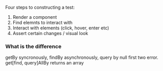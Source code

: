 Four steps to constructing a test:

1. Render a component
2. Find elemnts to interact with
3. Interact with elements (click, hover, enter etc)
4. Assert certain changes / visual look

### What is the difference 
getBy syncronously, findBy asynchronously, query by null first two error.
get[find, query]AllBy returns an array 